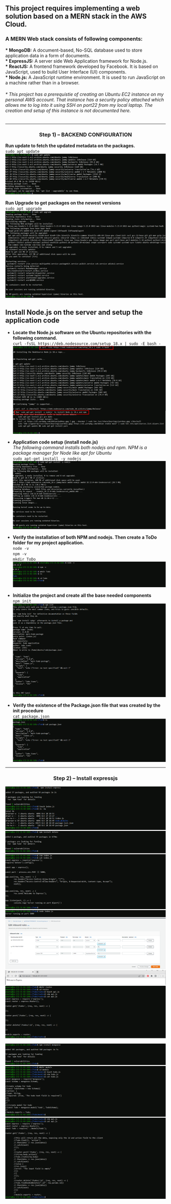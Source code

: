 ## This project requires implementing a web solution based on a MERN stack in the AWS Cloud.
### A __MERN__ Web stack consists of following components: <br/>

__* MongoDB:__ A document-based, No-SQL database used to store application data in a form of documents. <br/>
__* ExpressJS:__ A server side Web Application framework for Node.js. <br/>
__* ReactJS:__ A frontend framework developed by Facebook. It is based on JavaScript, used to build User Interface (UI) components. <br/>
__* Node.js:__ A JavaScript runtime environment. It is used to run JavaScript on a machine rather than in a browser. <br/>

###### * This project has a prerequistie of creating an Ubuntu EC2 instance on my personal AWS account. That instance has a security policy attached which allows me to log into it using SSH on port22 from my local laptop. The creation and setup of this instance is not documented here. 
___
### <div align="center"> Step 1) – BACKEND CONFIGURATION </div>
   
 __Run update to fetch the updated metadata on the packages.__ <br/>
 `sudo apt update`
![Ubuntu update](./images/updateubuntu-3.PNG)

__Run Upgrade to get packages on the newest versions__ <br/>
`sudo apt upgrade`
![Ubuntu upgrade](./images/ubuntuupgrade-4.PNG)

## Install Node.js on the server and setup the application code
* __Locate the Node.js software on the Ubuntu repositories with the following command.__ <br/>
`curl -fsSL https://deb.nodesource.com/setup_18.x | sudo -E bash - `
![Locate nodejs Software](./images/locatenodejs-4.PNG)

* __Application code setup (install node.js)__ <br/>
_The following command  installs both nodejs and npm. NPM is a package manager for Node like apt for Ubuntu_ <br/>
`sudo apt-get install -y nodejs`
![AccesWeblocally](./images/installnodejs.PNG)

* __Verify the installation of both NPM and nodejs. Then create a ToDo folder for my project application.__ <br/>
`node -v` <br/>
`npm -v` <br/>
`mkdir ToDo` <br/>
![Verify & Create](./images/verifyandcreate.PNG)

* __Initialize the project and create all the base needed components__ <br/>
`npm init`
![Initialize Node.JS](./images/npminit.PNG)

* __Verify the existence of the Package.json file that was created by the init procedure__ <br/>
`cat package.json`
![AccesWeblocally](./images/verifynodejs.PNG)
___
### <div align="center"> Step 2) – Install expressjs </div>
![AccesWeblocally](./images/installexpressandcreateindex-2.PNG)
![AccesWeblocally](./images/installdotenv.PNG)
![AccesWeblocally](./images/enterindexjscode.PNG)
![AccesWeblocally](./images/expressjsserverrunning.PNG)
![AccesWeblocally](./images/editinboundsecurityrules.PNG)
![AccesWeblocally](./images/connecttoexpress5000.PNG)
![AccesWeblocally](./images/createroutesfolderandapi.PNG)

![AccesWeblocally](./images/installmongoose.PNG)
![AccesWeblocally](./images/createmodelsdirandtodojs.PNG)
![AccesWeblocally](./images/updateroutesapi.PNG)
